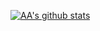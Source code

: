 [![AA's github stats](https://github-readme-stats-umber.vercel.app/api?username=adoesgit&show_icons=true)](https://github.com/ADoesGit)
